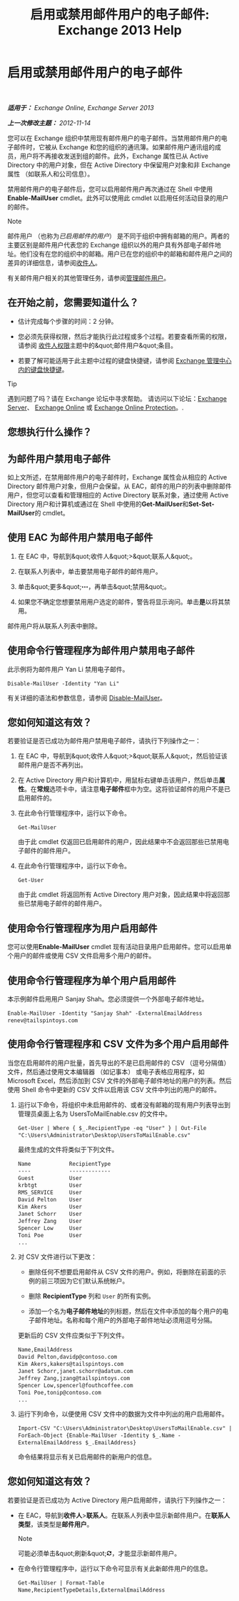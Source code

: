 ﻿---
title: '启用或禁用邮件用户的电子邮件: Exchange 2013 Help'
TOCTitle: 启用或禁用邮件用户的电子邮件
ms:assetid: 1e2571d4-ff84-4fda-bb1d-825e96e1bd26
ms:mtpsurl: https://technet.microsoft.com/zh-cn/library/Aa996598(v=EXCHG.150)
ms:contentKeyID: 50556538
ms.date: 05/21/2018
mtps_version: v=EXCHG.150
ms.translationtype: MT
---

# 启用或禁用邮件用户的电子邮件

 

_**适用于：** Exchange Online, Exchange Server 2013_

_**上一次修改主题：** 2012-11-14_

您可以在 Exchange 组织中禁用现有邮件用户的电子邮件。当禁用邮件用户的电子邮件时，它被从 Exchange 和您的组织的通讯簿。如果邮件用户通讯组的成员，用户将不再接收发送到组的邮件。此外，Exchange 属性已从 Active Directory 中的用户对象，但在 Active Directory 中保留用户对象和非 Exchange 属性 （如联系人和公司信息）。

禁用邮件用户的电子邮件后，您可以启用邮件用户再次通过在 Shell 中使用**Enable-MailUser** cmdlet。此外可以使用此 cmdlet 以启用任何活动目录的用户的邮件。

> [!NOTE]  
> 邮件用户 （也称为<em>已启用邮件的用户</em>） 是不同于组织中拥有邮箱的用户。两者的主要区别是邮件用户代表您的 Exchange 组织以外的用户具有外部电子邮件地址。他们没有在您的组织中的邮箱。用户已在您的组织中的邮箱和邮件用户之间的差异的详细信息，请参阅<a href="recipients-exchange-2013-help.md">收件人</a>。


有关邮件用户相关的其他管理任务，请参阅[管理邮件用户](https://docs.microsoft.com/zh-cn/exchange/recipients-in-exchange-online/manage-mail-users)。

## 在开始之前，您需要知道什么？

  - 估计完成每个步骤的时间：2 分钟。

  - 您必须先获得权限，然后才能执行此过程或多个过程。若要查看所需的权限，请参阅 [收件人权限](recipients-permissions-exchange-2013-help.md)主题中的\&quot;邮件用户\&quot;条目。

  - 若要了解可能适用于此主题中过程的键盘快捷键，请参阅 [Exchange 管理中心内的键盘快捷键](keyboard-shortcuts-in-the-exchange-admin-center-exchange-online-protection-help.md)。

> [!TIP]  
> 遇到问题了吗？请在 Exchange 论坛中寻求帮助。 请访问以下论坛：<a href="https://go.microsoft.com/fwlink/p/?linkid=60612">Exchange Server</a>、 <a href="https://go.microsoft.com/fwlink/p/?linkid=267542">Exchange Online</a> 或 <a href="https://go.microsoft.com/fwlink/p/?linkid=285351">Exchange Online Protection</a>。.


## 您想执行什么操作？

## 为邮件用户禁用电子邮件

如上文所述，在禁用邮件用户的电子邮件时，Exchange 属性会从相应的 Active Directory 邮件用户对象，但用户会保留。从 EAC，邮件的用户的列表中删除邮件用户，但您可以查看和管理相应的 Active Directory 联系对象，通过使用 Active Directory 用户和计算机或通过在 Shell 中使用的**Get-MailUser**和**Set-Set-MailUser**的 cmdlet。

## 使用 EAC 为邮件用户禁用电子邮件

1.  在 EAC 中，导航到\&quot;收件人\&quot;\>\&quot;联系人\&quot;。

2.  在联系人列表中，单击要禁用电子邮件的邮件用户。

3.  单击\&quot;更多\&quot;![更多选项图标](images/JJ150550.5381819e-3b21-4873-8714-e9b956290b28(EXCHG.150).gif "更多选项图标")，再单击\&quot;禁用\&quot;。

4.  如果您不确定您想要禁用用户选定的邮件，警告将显示询问。单击**是**以将其禁用。

邮件用户将从联系人列表中删除。

## 使用命令行管理程序为邮件用户禁用电子邮件

此示例将为邮件用户 Yan Li 禁用电子邮件。

    Disable-MailUser -Identity "Yan Li"

有关详细的语法和参数信息，请参阅 [Disable-MailUser](https://technet.microsoft.com/zh-cn/library/aa998578\(v=exchg.150\))。

## 您如何知道这有效？

若要验证是否已成功为邮件用户禁用电子邮件，请执行下列操作之一：

1.  在 EAC 中，导航到\&quot;收件人\&quot;\>\&quot;联系人\&quot;，然后验证该邮件用户是否不再列出。

2.  在 Active Directory 用户和计算机中，用鼠标右键单击该用户，然后单击**属性**。在**常规**选项卡中，请注意**电子邮件**框中为空。这将验证邮件的用户不是已启用邮件的。

3.  在此命令行管理程序中，运行以下命令。
    
        Get-MailUser
    
    由于此 cmdlet 仅返回已启用邮件的用户，因此结果中不会返回那些已禁用电子邮件的邮件用户。

4.  在此命令行管理程序中，运行以下命令。
    
        Get-User
    
    由于此 cmdlet 将返回所有 Active Directory 用户对象，因此结果中将返回那些已禁用电子邮件的邮件用户。

## 使用命令行管理程序为用户启用邮件

您可以使用**Enable-MailUser** cmdlet 现有活动目录用户启用邮件。您可以启用单个用户的邮件或使用 CSV 文件启用多个用户的邮件。

## 使用命令行管理程序为单个用户启用邮件

本示例邮件启用用户 Sanjay Shah。您必须提供一个外部电子邮件地址。

    Enable-MailUser -Identity "Sanjay Shah" -ExternalEmailAddress renev@tailspintoys.com

## 使用命令行管理程序和 CSV 文件为多个用户启用邮件

当您在启用邮件的用户批量，首先导出的不是已启用邮件的 CSV （逗号分隔值） 文件，然后通过使用文本编辑器 （如记事本） 或电子表格应用程序，如 Microsoft Excel，然后添加到 CSV 文件的外部电子邮件地址的用户的列表。然后使用 Shell 命令中更新的 CSV 文件以启用该 CSV 文件中列出的用户的邮件。

1.  运行以下命令，将组织中未启用邮件的、或者没有邮箱的现有用户列表导出到管理员桌面上名为 UsersToMailEnable.csv 的文件中。
    
        Get-User | Where { $_.RecipientType -eq "User" } | Out-File "C:\Users\Administrator\Desktop\UsersToMailEnable.csv"
    
    最终生成的文件将类似于下列文件。
    
        Name            RecipientType
        ----            -------------
        Guest           User
        krbtgt          User
        RMS_SERVICE     User
        David Pelton    User
        Kim Akers       User
        Janet Schorr    User
        Jeffrey Zang    User
        Spencer Low     User
        Toni Poe        User
        ...

2.  对 CSV 文件进行以下更改：
    
      - 删除任何不想要启用邮件从 CSV 文件的用户。例如，将删除在前面的示例的前三项因为它们默认系统帐户。
    
      - 删除 **RecipientType** 列和 `User` 的所有实例。
    
      - 添加一个名为**电子邮件地址**的列标题，然后在文件中添加的每个用户的电子邮件地址。名称和每个用户的外部电子邮件地址必须用逗号分隔。
    
    更新后的 CSV 文件应类似于下列文件。
    
        Name,EmailAddress
        David Pelton,davidp@contoso.com
        Kim Akers,kakers@tailspintoys.com
        Janet Schorr,janet.schorr@adatum.com
        Jeffrey Zang,jzang@tailspintoys.com
        Spencer Low,spencerl@fouthcoffee.com
        Toni Poe,tonip@contoso.com
        ...

3.  运行下列命令，以便使用 CSV 文件中的数据为文件中列出的用户启用邮件。
    
        Import-CSV "C:\Users\Administrator\Desktop\UsersToMailEnable.csv" | ForEach-Object {Enable-MailUser -Identity $_.Name -ExternalEmailAddress $_.EmailAddress}
    
    命令结果将显示有关已启用邮件的新用户的信息。

## 您如何知道这有效？

若要验证是否已成功为 Active Directory 用户启用邮件，请执行下列操作之一：

  - 在 EAC，导航到**收件人**\>**联系人**。在联系人列表中显示新邮件用户。在**联系人类型**，该类型是**邮件用户**。
    
    > [!NOTE]  
    > 可能必须单击&amp;quot;刷新&amp;quot;<img src="images/Dd353189.85f271ca-32a4-426c-842a-d2172567099d(EXCHG.150).gif" title="刷新图标" alt="刷新图标" />，才能显示新邮件用户。


  - 在命令行管理程序中，运行以下命令可显示有关此新邮件用户的信息。
    
        Get-MailUser | Format-Table Name,RecipientTypeDetails,ExternalEmailAddress

